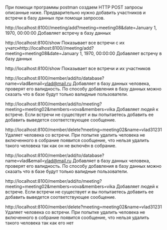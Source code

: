При помощи программы postman  создаем HTTP POST запросы описанные ниже.
Предварительно нужно добавить участников и встречи в базу данных при помощи запросов.


http://localhost:8100//meeting/add?meeting=meeting08&date=January 1, 1970, 00:00:00
Добавляет встречу в базу данных


http://localhost:8100/show
Показывает все встречи с их учатснhttp://localhost:8100//meeting/add?meeting=meeting08&date=January 1, 1970, 00:00:00
Добавляет встречу в базу данных


http://localhost:8100/show
Показывает все встречи и их участников 


http://localhost:8100/member/add/to/database?name=vlad&email=vlad@mail.ru
Добавляет в базу данных человека, проверят его валидность. 
По способу добавления в базу данных  можно сказать что в базе будут только валидные пользователи.


http://localhost:8100/member/add/to/meeting?meeting=meeting02&members=vova&members=vika
Добавляет людей к встрече. 
Если встречи не существует и вы попытаетесь добавить ее добавить выведется соответствующее сообщение.


http://localhost:8100/member/delete?meeting=meeting02&name=vlad31231
Удаляет человека со встречи. 
При попытке удалить человека не включенного в собрание появится сообщение, 
что нельзя удалить такого человека так как он не включён в собрание.


http://localhost:8100/member/add/to/database?name=vlad&email=vlad@mail.ru
Добавляет в базу данных человека, проверят его валидность. 
По способу добавления в базу данных  можно сказать что в базе будут только валидные пользователи.


http://localhost:8100/member/add/to/meeting?meeting=meeting02&members=vova&members=vika
Добавляет людей к встрече. 
Если встречи не существует и вы попытаетесь добавить ее добавить выведется соответствующее сообщение.


http://localhost:8100/member/delete?meeting=meeting02&name=vlad31231
Удаляет человека со встречи. 
При попытке удалить человека не включенного в собрание появится сообщение, 
что нельзя удалить такого человека так как его нет 
